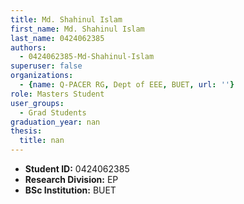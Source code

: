```yaml
---
title: Md. Shahinul Islam
first_name: Md. Shahinul Islam
last_name: 0424062385
authors:
  - 0424062385-Md-Shahinul-Islam
superuser: false
organizations:
  - {name: Q-PACER RG, Dept of EEE, BUET, url: ''}
role: Masters Student
user_groups:
  - Grad Students
graduation_year: nan
thesis:
  title: nan
---
```


* **Student ID:** 0424062385
* **Research Division:** EP
* **BSc Institution:** BUET
